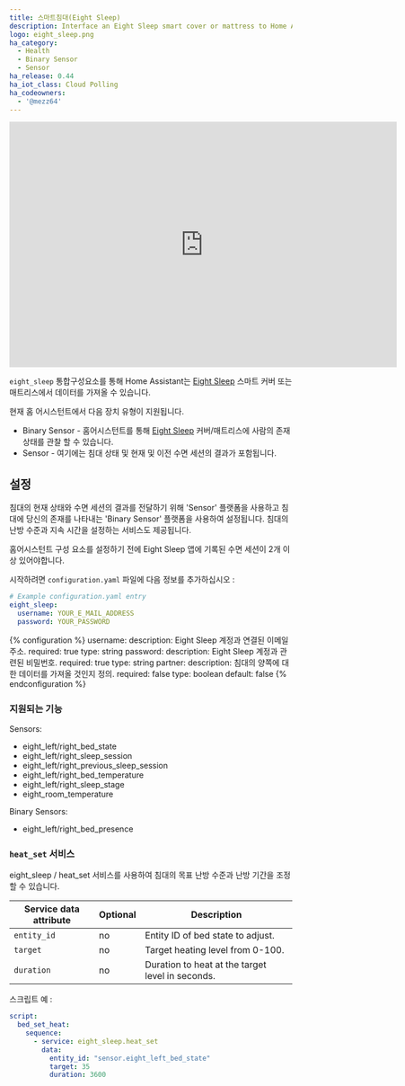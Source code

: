 ```yaml
---
title: 스마트침대(Eight Sleep)
description: Interface an Eight Sleep smart cover or mattress to Home Assistant
logo: eight_sleep.png
ha_category:
  - Health
  - Binary Sensor
  - Sensor
ha_release: 0.44
ha_iot_class: Cloud Polling
ha_codeowners:
  - '@mezz64'
---
```


<iframe width="690" height="437" src="https://www.youtube.com/embed/F1p9Zfb9GxM" frameborder="0" allow="accelerometer; autoplay; encrypted-media; gyroscope; picture-in-picture" allowfullscreen></iframe>

`eight_sleep` 통합구성요소를 통해 Home Assistant는 [Eight Sleep](https://eightsleep.com/) 스마트 커버 또는 매트리스에서 데이터를 가져올 수 있습니다.

현재 홈 어시스턴트에서 다음 장치 유형이 지원됩니다.

- Binary Sensor - 홈어시스턴트를 통해 [Eight Sleep](https://eightsleep.com/) 커버/매트리스에 사람의 존재 상태를 관찰 할 수 있습니다.
- Sensor - 여기에는 침대 상태 및 현재 및 이전 수면 세션의 결과가 포함됩니다.

## 설정

침대의 현재 상태와 수면 세션의 결과를 전달하기 위해 'Sensor' 플랫폼을 사용하고 침대에 당신의 존재를 나타내는 'Binary Sensor' 플랫폼을 사용하여 설정됩니다. 침대의 난방 수준과 지속 시간을 설정하는 서비스도 제공됩니다.

홈어시스턴트 구성 요소를 설정하기 전에 Eight Sleep 앱에 기록된 수면 세션이 2개 이상 있어야합니다.

시작하려면 `configuration.yaml` 파일에 다음 정보를 추가하십시오 :

```yaml
# Example configuration.yaml entry
eight_sleep:
  username: YOUR_E_MAIL_ADDRESS
  password: YOUR_PASSWORD
```

{% configuration %}
username:
  description: Eight Sleep 계정과 연결된 이메일 주소.
  required: true
  type: string
password:
  description: Eight Sleep 계정과 관련된 비밀번호.
  required: true
  type: string
partner:
  description: 침대의 양쪽에 대한 데이터를 가져올 것인지 정의.
  required: false
  type: boolean
  default: false
{% endconfiguration %}

### 지원되는 기능

Sensors:

- eight_left/right_bed_state
- eight_left/right_sleep_session
- eight_left/right_previous_sleep_session
- eight_left/right_bed_temperature
- eight_left/right_sleep_stage
- eight_room_temperature

Binary Sensors:

- eight_left/right_bed_presence

### `heat_set` 서비스

eight_sleep / heat_set 서비스를 사용하여 침대의 목표 난방 수준과 난방 기간을 조정할 수 있습니다.

| Service data attribute | Optional | Description |
| ---------------------- | -------- | ----------- |
| `entity_id` | no | Entity ID of bed state to adjust.
| `target` | no | Target heating level from 0-100.
| `duration` | no | Duration to heat at the target level in seconds.

스크립트 예 :

```yaml
script:
  bed_set_heat:
    sequence:
      - service: eight_sleep.heat_set
        data:
          entity_id: "sensor.eight_left_bed_state"
          target: 35
          duration: 3600
```
